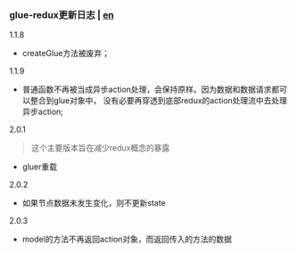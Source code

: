 ### glue-redux更新日志 | [en](https://github.com/ZhouYK/glue-redux/blob/master/log.md)
1.1.8
- createGlue方法被废弃；

1.1.9
- 普通函数不再被当成异步action处理，会保持原样。因为数据和数据请求都可以整合到glue对象中，
没有必要再穿透到底部redux的action处理流中去处理异步action;

2.0.1
> 这个主要版本旨在减少redux概念的暴露
- gluer重载

2.0.2
- 如果节点数据未发生变化，则不更新state

2.0.3
- model的方法不再返回action对象，而返回传入的方法的数据
